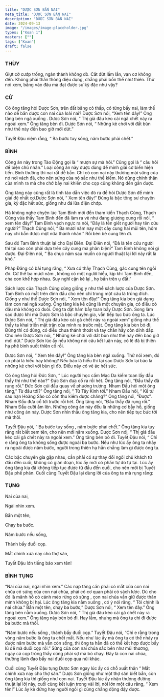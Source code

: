 ```yaml
---
title: "DƯỢC SƠN BẮN NAI"
meta_title: "DƯỢC SƠN BẮN NAI"
description: "DƯỢC SƠN BẮN NAI"
date: 2024-09-13
image: "/images/image-placeholder.jpg"
types: ["Koan 1"]
masters: [""]
tags: ["Koan"]
draft: false
---
```




### THÙY
Giựt cờ cướp trống, ngàn thánh không dò. Cắt đứt lầm lẫn, vạn cơ không đến. Không phải thần thông diệu dụng, chẳng phải bổn thể như thiên. Thử nói xem, bằng vào đâu mà đạt được sự kỳ đặc như vậy?

### CỬ
Có ông tăng hỏi Dược Sơn, trên đất bằng cỏ thấp, có từng bầy nai, làm thế nào để bắn được con nai của loài nai? Dược Sơn nói, “Xem tên đây!” Ông tăng bèn ngã xuống . Dược Sơn nói, “ Thị giả đâu kéo cái ngã chết này ra ngoài xem.” Ông tăng bèn đi. Dược Sơn nói, “ Những kẻ chơi với đất bùn như thế này đến bao giờ mới dứt.”

Tuyết Đậu niệm rằng, “ Ba bước tuy sống, năm bước phải chết.”

### BÌNH
Công án này trong Tào Động gọi là “ mượn sự mà hỏi.” Cũng gọi là “ câu hỏi để biện chủ nhân.” Loại công án này được dùng để minh giải cơ biến hiện tiền. Bình thường thì nai rất dễ bắn. Chỉ có con nai này thường mài sừng của nó nơi vách đá, cho nên sừng của nó sắc như thể kiếm. Nó dùng chính thân của mình ra mà che chở bầy nai khiến cho cọp cũng không đến gần được.

Ông tăng này cũng rất là tỉnh táo dẫn việc đó ra để hỏi Dược Sơn để minh giải đệ nhất cơ.Dược Sơn nói, “ Xem tên đây!” Đúng là bậc tông sư chuyên gia, kỳ đặc hết sức, giống như đá lửa điện chớp.

Há không nghe chyện lúc Tam Bình mới đến tham kiến Thạch Củng, Thạch Củng vừa thấy Tam Bình đến đã làm ra vẻ như đang giương cung rồi nói, “ xem tên đây!” Tam Bình vạch ngực ra nói, “Đây là tên giết người hay tên cứu người?” Thạch Củng nói, “ Ba mươi năm nay một cây cung hai mũi tên, hôm nay chỉ bắn được một nữa thánh nhân.” Rồi bèn bẻ cung tên đi.

Sau đó Tam Bình thuật lại cho Đại Điên. Đại Điên nói, “Đả là tên cứu người thì tại sao còn phải dựa trên cây cung mà phân biện?’ Tam Bình không nói gì được. Đại Điên nói, “ Ba chục năm sau muốn có người thuật lại lời này rất là khó.”

Pháp Đăng có bài tụng rằng, “ Xưa có thầy Thạch Củng, gác cung tên ngồi đó. Cứ thế ba mươi năm , không có một người hiểu, kịp khi Tam Bình đến, cha con khế hợp nhau. Suy nghĩ cặn kẽ lại , họ bắn trên ụ đất.”

Sách lược của Thạch Củng cũng giống y như thể sách lược của Dược Sơn. Tam Bình có mắt trên đỉnh đầu cho nên chỉ trong một câu là trúng đích. Giống y như thể Dược Sơn nói, “ Xem tên đây!” Ông tăng kia bèn giả dạng làm con nai ngã xuống. Ông tăng kia kể cũng là một chuyên gia, có điều có đầu mà không có đuôi. Ông ta đặt hầm bẫy toan bẫy Dược Sơn. Song làm sao được khi mà Dược Sơn là bậc chuyên gia, vẫn tiếp tục bức ông ta. Lúc Dược Sơn nói, “ Thị giả đâu kéo cái gã chết này ra ngoài xem” giống như thể thầy ta khai triển mặt trận của mình ra trước mặt. Ông tăng kia bèn bỏ đi. Đúng thì có đúng, có điều chưa thánh thoát và tay chân hãy còn dính dấp. Cho nên Dược Sơn nói, “ Những kẻ chơi với đất bùn như thế này đến bao giờ mới dứt.” Dược Sơn lúc ấy nếu không nói câu kết luận này, có lẽ đã bị thiên hạ phê bình suốt thiên cổ rồi.

Dược Sơn nói, “ Xem tên đây!” Ông tăng kia bèn ngã xuống. Thử nói xem, đó có phải là hiểu hay không? Nếu bào là hiểu thì tại sao Dược Sơn lại bảo là những kẻ chơi với bùn gì đó. Điều này có vẻ ác hết sức.

Có ông tăng hỏi Đức Sơn, “ Lúc người học cầm Mạc Da kiếm toan lấy đầu thầy thì như thế nào?” Đức Sơn đưa cổ ra rồi hét. Ông tăng nói, “Đầu thầy đã rụng rồi.” Đức Sơn cúi đầu quay về phương trượng. Nham Đầu hỏi một ông tăng,” Từ đâu tới?” Ông tăng nói, “ Từ Tây Kinh tới.” Nham Đầu hỏi, “ Kể từ sau nạn Hoàng Sào có còn thu kiếm được chăng?” Ông tăng nói, “Được”. Nham Đầu đưa cổ tới trước rồi hét. Ông tăng nói, “Đầu thầy đã rụng rồi.” Nham Đầu cười ầm lên. Những công án này đều là những cơ bẫy hổ, giống như công án này. Dược Sơn nhìn thấu ông tăng kia, cho nên tiếp tục bức tới mà thôi.

Tuyết Đậu nói, “ Ba bước tuy sống , năm bước phải chết.” Ông tăng kia tuy rằng rất biết xem tên, cho nên mới nằm xuống. Dược Sơn nói, “ Thị giả đâu kéo cái gã chết này ra ngoài xem.” Ông tăng bèn bỏ đi. Tuyết Đậu nói, “ Chỉ e rằng ông ta không sống được ngoài ba bước. Nếu như lúc ấy ông ta nhảy ra ngoài được năm bước, người trong thiên hạ hẳn chẳng làm gì được ông ta.

Các bậc chuyên gia gặp nhau, cần phải có sự thay đổi ngôi chủ khách từ đầu đến cuối, không có gián đoạn, lúc ấy mới có phần tự do tự tại. Lúc ấy ông tăng kia đã không tiếp tục được từ đầu đến cuối, cho nên mới bị Tuyết Đậu phê phán. Cuối cùng Tuyết Đậu lại dùng lời của ông ta mà rụng rằng:

### TỤNG

Nai của nai,

Ngài nhìn xem.

Bắn một tên,

Chạy ba bước.

Năm bước nếu sống,

Thành bầy đuổi cọp.

Mắt chính xưa nay cho thợ săn,

Tuyết Đậu lớn tiếng bảo xem tên!

### BÌNH TỤNG
“Nai của nai, ngài nhìn xem.” Các nạp tăng cần phải có mắt của con nai chúa có sứng của con nai chúa, phải có cơ quan phải có sách lược. Dù cho đó là mãnh hổ có cánh mèo rừng có sừng , con nai chúa vẫn giữ được thân mình không bị hại. Lúc ông tăng kia nằm xuống , có ý nói rằng, “ Tôi chính là nai chúa.” Bắn một tên, chạy ba bước,” Dược Sơn nói, “ Xem tên đây.” Ông tăng bèn nằm xuống. Dược Sơn nói, “ Thị giả đâu kéo cái gã chết này ra ngoài xem.” Ông tăng này bèn bỏ đi. Hay lắm, nhưng mà ông ta chỉ đi được ba bước mà thôi.

“Năm bước nếu sống , thành bầy đuổi cọp.” Tuyết Đậu nói, “Chỉ e rằng trong vòng năm bước là ông ta chết mất. Nếu như lúc ấy mà ông ta có thể nhảy ra được năm bước mà vẫn còn sống, thì ông ta hẳn đã có thể kết hợp được bầy lũ để mà đuổi cọp rồi.” Sừng của con nai chúa sắc bén như mũi thương, ngay cả cọp trông thấy cũng phải sợ mà bỏ chạy. Đây là con nai chúa, thường lãnh đạo bầy nai đuổi cọp qua núi khác.

Cuối cùng Tuyết Đậu tụng Dược Sơn ngay lúc ấy có chỗ xuất thân “ Mắt chính xưa nay cho thợ săn.” Dược Sơn giống như một thợ săn biết bắn, còn ông tăng kia thì giống như con nai. Tuyết Đậu lúc ấy nhận thượng đường thuật lại lời này, cuối cùng kết luận trong vài lời, nói lớn một câu rằng, “ Xem tên!” Lúc ấy kẻ đứng hay người ngồi gì cũng chẳng động đậy được.


